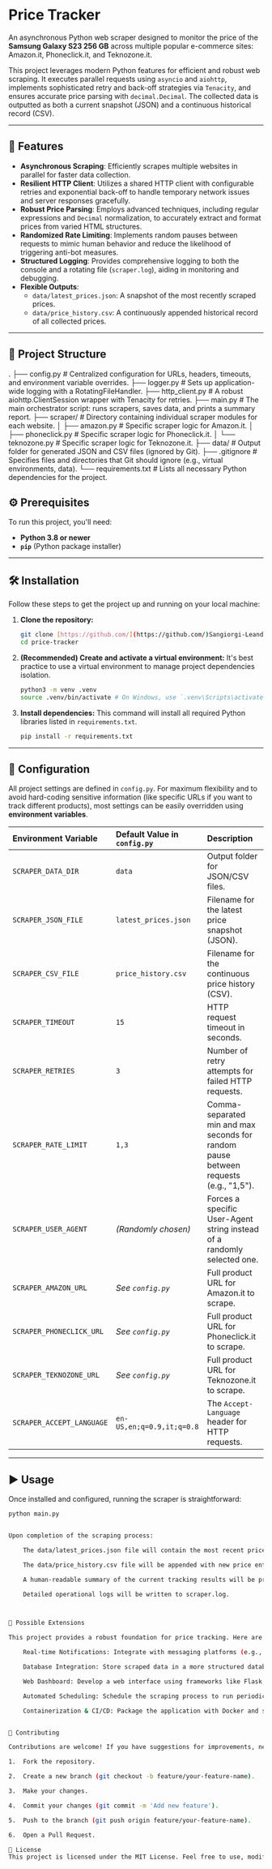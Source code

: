 # Price Tracker

An asynchronous Python web scraper designed to monitor the price of the **Samsung Galaxy S23 256 GB** across multiple popular e-commerce sites: Amazon.it, Phoneclick.it, and Teknozone.it.

This project leverages modern Python features for efficient and robust web scraping. It executes parallel requests using `asyncio` and `aiohttp`, implements sophisticated retry and back-off strategies via `Tenacity`, and ensures accurate price parsing with `decimal.Decimal`. The collected data is outputted as both a current snapshot (JSON) and a continuous historical record (CSV).

---

## 🚀 Features

- **Asynchronous Scraping**: Efficiently scrapes multiple websites in parallel for faster data collection.
- **Resilient HTTP Client**: Utilizes a shared HTTP client with configurable retries and exponential back-off to handle temporary network issues and server responses gracefully.
- **Robust Price Parsing**: Employs advanced techniques, including regular expressions and `Decimal` normalization, to accurately extract and format prices from varied HTML structures.
- **Randomized Rate Limiting**: Implements random pauses between requests to mimic human behavior and reduce the likelihood of triggering anti-bot measures.
- **Structured Logging**: Provides comprehensive logging to both the console and a rotating file (`scraper.log`), aiding in monitoring and debugging.
- **Flexible Outputs**:
  - `data/latest_prices.json`: A snapshot of the most recently scraped prices.
  - `data/price_history.csv`: A continuously appended historical record of all collected prices.

---

## 📂 Project Structure

.
├── config.py # Centralized configuration for URLs, headers, timeouts, and environment variable overrides.
├── logger.py # Sets up application-wide logging with a RotatingFileHandler.
├── http_client.py # A robust aiohttp.ClientSession wrapper with Tenacity for retries.
├── main.py # The main orchestrator script: runs scrapers, saves data, and prints a summary report.
├── scraper/ # Directory containing individual scraper modules for each website.
│ ├── amazon.py # Specific scraper logic for Amazon.it.
│ ├── phoneclick.py # Specific scraper logic for Phoneclick.it.
│ └── teknozone.py # Specific scraper logic for Teknozone.it.
├── data/ # Output folder for generated JSON and CSV files (ignored by Git).
├── .gitignore # Specifies files and directories that Git should ignore (e.g., virtual environments, data).
└── requirements.txt # Lists all necessary Python dependencies for the project.

## ⚙️ Prerequisites

To run this project, you'll need:

- **Python 3.8 or newer**
- **`pip`** (Python package installer)

---

## 🛠️ Installation

Follow these steps to get the project up and running on your local machine:

1.  **Clone the repository:**

    ```bash
    git clone [https://github.com/](https://github.com/)Sangiorgi-Leandro>/price-tracker.git
    cd price-tracker
    ```

2.  **(Recommended) Create and activate a virtual environment:**
    It's best practice to use a virtual environment to manage project dependencies isolation.

    ```bash
    python3 -m venv .venv
    source .venv/bin/activate # On Windows, use `.venv\Scripts\activate`
    ```

3.  **Install dependencies:**
    This command will install all required Python libraries listed in `requirements.txt`.

    ```bash
    pip install -r requirements.txt
    ```

---

## 🔧 Configuration

All project settings are defined in `config.py`. For maximum flexibility and to avoid hard-coding sensitive information (like specific URLs if you want to track different products), most settings can be easily overridden using **environment variables**.

| Environment Variable      | Default Value in `config.py` | Description                                                                          |
| :------------------------ | :--------------------------- | :----------------------------------------------------------------------------------- |
| `SCRAPER_DATA_DIR`        | `data`                       | Output folder for JSON/CSV files.                                                    |
| `SCRAPER_JSON_FILE`       | `latest_prices.json`         | Filename for the latest price snapshot (JSON).                                       |
| `SCRAPER_CSV_FILE`        | `price_history.csv`          | Filename for the continuous price history (CSV).                                     |
| `SCRAPER_TIMEOUT`         | `15`                         | HTTP request timeout in seconds.                                                     |
| `SCRAPER_RETRIES`         | `3`                          | Number of retry attempts for failed HTTP requests.                                   |
| `SCRAPER_RATE_LIMIT`      | `1,3`                        | Comma-separated min and max seconds for random pause between requests (e.g., "1,5"). |
| `SCRAPER_USER_AGENT`      | _(Randomly chosen)_          | Forces a specific User-Agent string instead of a randomly selected one.              |
| `SCRAPER_AMAZON_URL`      | _See `config.py`_            | Full product URL for Amazon.it to scrape.                                            |
| `SCRAPER_PHONECLICK_URL`  | _See `config.py`_            | Full product URL for Phoneclick.it to scrape.                                        |
| `SCRAPER_TEKNOZONE_URL`   | _See `config.py`_            | Full product URL for Teknozone.it to scrape.                                         |
| `SCRAPER_ACCEPT_LANGUAGE` | `en-US,en;q=0.9,it;q=0.8`    | The `Accept-Language` header for HTTP requests.                                      |

---

## ▶️ Usage

Once installed and configured, running the scraper is straightforward:

```bash
python main.py


Upon completion of the scraping process:

    The data/latest_prices.json file will contain the most recent price snapshot.

    The data/price_history.csv file will be appended with new price entries, building a historical record.

    A human-readable summary of the current tracking results will be printed directly to your console.

    Detailed operational logs will be written to scraper.log.



🔭 Possible Extensions

This project provides a robust foundation for price tracking. Here are some ideas for future enhancements:

    Real-time Notifications: Integrate with messaging platforms (e.g., Slack, Telegram) to send alerts on price changes or significant drops.

    Database Integration: Store scraped data in a more structured database (e.g., SQLite for simplicity, PostgreSQL for scalability, MongoDB for flexible schemas).

    Web Dashboard: Develop a web interface using frameworks like Flask, Django, or Streamlit to visualize price trends and historical data.

    Automated Scheduling: Schedule the scraping process to run periodically using tools like cron (Linux), Windows Task Scheduler, Airflow, or Celery.

    Containerization & CI/CD: Package the application with Docker and set up Continuous Integration/Continuous Deployment pipelines for automated testing and deployment.


🤝 Contributing

Contributions are welcome! If you have suggestions for improvements, new features, or bug fixes, please feel free to:

1.  Fork the repository.

2.  Create a new branch (git checkout -b feature/your-feature-name).

3.  Make your changes.

4.  Commit your changes (git commit -m 'Add new feature').

5.  Push to the branch (git push origin feature/your-feature-name).

6.  Open a Pull Request.

📜 License
This project is licensed under the MIT License. Feel free to use, modify, and distribute it for personal or commercial purposes.
```
